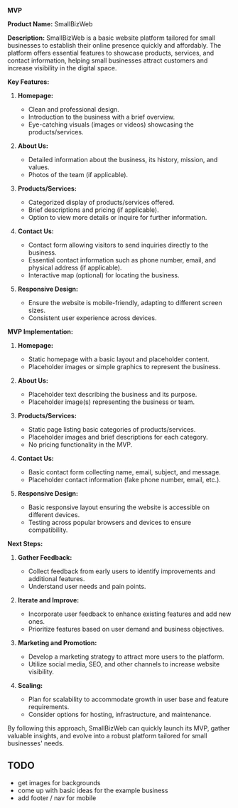 **MVP**

**Product Name:** SmallBizWeb

**Description:**
SmallBizWeb is a basic website platform tailored for small businesses to establish their online presence quickly and affordably. The platform offers essential features to showcase products, services, and contact information, helping small businesses attract customers and increase visibility in the digital space.

**Key Features:**

1. **Homepage:**

   - Clean and professional design.
   - Introduction to the business with a brief overview.
   - Eye-catching visuals (images or videos) showcasing the products/services.

2. **About Us:**

   - Detailed information about the business, its history, mission, and values.
   - Photos of the team (if applicable).

3. **Products/Services:**

   - Categorized display of products/services offered.
   - Brief descriptions and pricing (if applicable).
   - Option to view more details or inquire for further information.

4. **Contact Us:**

   - Contact form allowing visitors to send inquiries directly to the business.
   - Essential contact information such as phone number, email, and physical address (if applicable).
   - Interactive map (optional) for locating the business.

5. **Responsive Design:**
   - Ensure the website is mobile-friendly, adapting to different screen sizes.
   - Consistent user experience across devices.

**MVP Implementation:**

1. **Homepage:**

   - Static homepage with a basic layout and placeholder content.
   - Placeholder images or simple graphics to represent the business.

2. **About Us:**

   - Placeholder text describing the business and its purpose.
   - Placeholder image(s) representing the business or team.

3. **Products/Services:**

   - Static page listing basic categories of products/services.
   - Placeholder images and brief descriptions for each category.
   - No pricing functionality in the MVP.

4. **Contact Us:**

   - Basic contact form collecting name, email, subject, and message.
   - Placeholder contact information (fake phone number, email, etc.).

5. **Responsive Design:**
   - Basic responsive layout ensuring the website is accessible on different devices.
   - Testing across popular browsers and devices to ensure compatibility.

**Next Steps:**

1. **Gather Feedback:**

   - Collect feedback from early users to identify improvements and additional features.
   - Understand user needs and pain points.

2. **Iterate and Improve:**

   - Incorporate user feedback to enhance existing features and add new ones.
   - Prioritize features based on user demand and business objectives.

3. **Marketing and Promotion:**

   - Develop a marketing strategy to attract more users to the platform.
   - Utilize social media, SEO, and other channels to increase website visibility.

4. **Scaling:**
   - Plan for scalability to accommodate growth in user base and feature requirements.
   - Consider options for hosting, infrastructure, and maintenance.

By following this approach, SmallBizWeb can quickly launch its MVP, gather valuable insights, and evolve into a robust platform tailored for small businesses' needs.

## TODO

- get images for backgrounds
- come up with basic ideas for the example business
- add footer / nav for mobile
